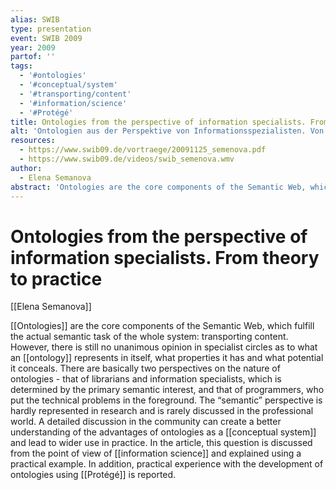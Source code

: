 ```yaml
---
alias: SWIB
type: presentation
event: SWIB 2009
year: 2009
partof: ''
tags:
  - '#ontologies'
  - '#conceptual/system'
  - '#transporting/content'
  - '#information/science'
  - '#Protégé'
title: Ontologies from the perspective of information specialists. From theory to practice
alt: 'Ontologien aus der Perspektive von Informationsspezialisten. Von der Theorie zur Praxis'
resources:
  - https://www.swib09.de/vortraege/20091125_semenova.pdf
  - https://www.swib09.de/videos/swib_semenova.wmv
author:
  - Elena Semanova
abstract: 'Ontologies are the core components of the Semantic Web, which fulfill the actual semantic task of the whole system: transporting content. However, there is still no unanimous opinion in specialist circles as to what an ontology represents in itself, what properties it has and what potential it conceals. There are basically two perspectives on the nature of ontologies - that of librarians and information specialists, which is determined by the primary semantic interest, and that of programmers, who put the technical problems in the foreground. The "semantic" perspective is hardly represented in research and is rarely discussed in the professional world. A detailed discussion in the community can create a better understanding of the advantages of ontologies as a conceptual system and lead to wider use in practice. In the article, this question is discussed from the point of view of information science and explained using a practical example. In addition, practical experience with the development of ontologies using Protégé is reported.'
---
```

# Ontologies from the perspective of information specialists. From theory to practice
[[Elena Semanova]]

[[Ontologies]] are the core components of the Semantic Web, which fulfill the actual semantic task of the whole system: transporting content. However, there is still no unanimous opinion in specialist circles as to what an [[ontology]] represents in itself, what properties it has and what potential it conceals. There are basically two perspectives on the nature of ontologies - that of librarians and information specialists, which is determined by the primary semantic interest, and that of programmers, who put the technical problems in the foreground. The “semantic” perspective is hardly represented in research and is rarely discussed in the professional world. A detailed discussion in the community can create a better understanding of the advantages of ontologies as a [[conceptual system]] and lead to wider use in practice. In the article, this question is discussed from the point of view of [[information science]] and explained using a practical example. In addition, practical experience with the development of ontologies using [[Protégé]] is reported.

